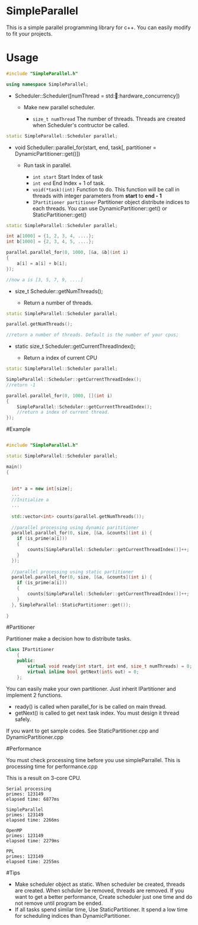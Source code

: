 # SimpleParallel
This is a simple parallel programming library for c++. You can easily modify to fit your projects. 

# Usage

```c++
#include "SimpleParallel.h"

using namespace SimpleParallel;
```

* Scheduler::Scheduler([numThread = std::thread::hardware_concurrency])

  * Make new parallel scheduler.

    * `size_t numThread` The number of threads. Threads are created when Scheduler's contructor be called.

```c++
static SimpleParallel::Scheduler parallel;
```

* void Scheduller::parallel_for(start, end, task[, partitioner = DynamicPartitioner::get()])

  * Run task in parallel.

    * `int start` Start Index of task
    * `int end` End Index + 1 of task.
    * `void(*task)(int)` Function to do. This function will be call in threads with integer parameters from **start** to **end - 1**
    * `IPartitioner partitioner` Partitioner object distribute indices to each threads. You can use DynamicPartitioner::get() or StaticPartitioner::get()

```c++
static SimpleParallel::Scheduler parallel;

int a[1000] = {1, 2, 3, 4, ....};
int b[1000] = {2, 3, 4, 5, ....};

parallel.parallel_for(0, 1000, [&a, &b](int i)
{
	a[i] = a[i] + b[i];
});

//now a is [3, 5, 7, 9, ....]
```

* size_t Scheduler::getNumThreads();

    * Return a number of threads.

```c++
static SimpleParallel::Scheduler parallel;

parallel.getNumThreads();

//return a number of threads. Default is the number of your cpus;
```

* static size_t Scheduler::getCurrentThreadIndex();

    * Return a index of current CPU

```c++
static SimpleParallel::Scheduler parallel;

SimpleParallel::Scheduler::getCurrentThreadIndex();
//return -1

parallel.parallel_for(0, 1000, [](int i)
{
	SimpleParallel::Scheduler::getCurrentThreadIndex();
	//return a index of current thread.
});
```

#Example
```c++

#include "SimpleParallel.h"

static SimpleParallel::Scheduler parallel;

main()
{
  
  
  int* a = new int[size];
  ...
  //Initialize a
  ...
  
  std::vector<int> counts(parallel.getNumThreads());
 
  //parallel processing using dynamic parititioner 
  parallel.parallel_for(0, size, [&a, &counts](int i) {
    if (is_prime(a[i]))
    {
        counts[SimpleParallel::Scheduler::getCurrentThreadIndex()]++;
    }
  });
  
  //parallel processing using static partitioner
  parallel.parallel_for(0, size, [&a, &counts](int i) {
    if (is_prime(a[i]))
    {
        counts[SimpleParallel::Scheduler::getCurrentThreadIndex()]++;
    }
  }, SimpleParallel::StaticPartitioner::get());
  
}
```

#Partitioner

Partitioner make a decision how to distribute tasks.

```c++
class IPartitioner
	{
	public:
		virtual void ready(int start, int end, size_t numThreads) = 0;
		virtual inline bool getNext(int& out) = 0;
	};
```

You can easily make your own partitioner. Just inherit IPartitioner and implement 2 functions.

* ready() is called when parallel_for is be called on main thread.
* getNext() is called to get next task index. You must design it thread safely.

If you want to get sample codes. See StaticPartitioner.cpp and DynamicPartitioner.cpp

#Performance

You must check processing time before you use simpleParrallel. This is processing time for performance.cpp

This is a result on 3-core CPU.

```
Serial processing
primes: 123149
elapsed time: 6877ms

SimpleParallel
primes: 123149
elapsed time: 2266ms

OpenMP
primes: 123149
elapsed time: 2279ms

PPL
primes: 123149
elapsed time: 2255ms
```

#Tips

* Make scheduler object as static. When scheduler be created, threads are created. When schduler be removed, threads are removed. If you want to get a better performance, Create scheduler just one time and do not remove until program be ended.
* If all tasks spend similar time, Use StaticPartitioner. It spend a low time for scheduling indices than DynamicPartitioner.
